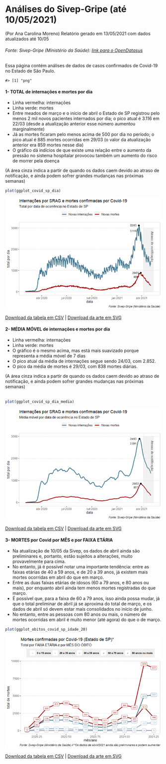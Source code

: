Análises do Sivep-Gripe (até 10/05/2021)
================
(Por Ana Carolina Moreno)
Relatório gerado em 13/05/2021 com dados atualizados até 10/05

<!-- README.md is generated from README.Rmd. Please edit that file -->

###### Fonte: Sivep-Gripe (Ministério da Saúde): [link para o OpenDatasus](opendatasus.saude.gov.br/)

<!-- badges: start -->
<!-- badges: end -->

Essa página contém análises de dados de casos confirmados de Covid-19 no
Estado de São Paulo.

    #> [1] "png"

#### 1- TOTAL de internações e mortes por dia

-   Linha vermelha: internações
-   Linha verde: mortes
-   Entre meados de março e o início de abril o Estado de SP registrou
    pelo menos 2 mil novos pacientes internados por dia; o pico atual é
    3.116 em 22/03 (desde a atualização anterior esse número aumentou
    marginalmente)
-   Já as mortes ficaram pelo menos acima de 500 por dia no período; o
    pico atual é 885 mortes ocorridas em 29/03 (o valor da atualização
    anterior era 859 mortes nesse dia)
-   O gráfico dá indícios de que existe uma relação entre o aumento da
    pressão no sistema hospitalar provocou também um aumento do risco de
    morrer pela doença

(A área cinza indica a partir de quando os dados caem devido ao atraso
de notificação, e ainda podem sofrer grandes mudanças nas próximas
semanas)

``` r
plot(ggplot_covid_sp_dia)
```

![](README_files/figure-gfm/ggplot_covid_sp_dia2-1.png)<!-- -->

[Download da tabela em
CSV](https://github.com/anacarolinamoreno/Analises_Sivep_2021-05-10/docs/covid_sp_dia_absoluto.csv)
\| [Download da arte em
SVG](https://github.com/anacarolinamoreno/Analises_Sivep_2021-05-10/docs/grafico_covid_sp_dia_totalabsoluto.svg)

#### 2- MÉDIA MÓVEL de internações e mortes por dia

-   Linha vermelha: internações
-   Linha verde: mortes
-   O gráfico é o mesmo acima, mas está mais suavizado porque representa
    a média móvel de 7 dias
-   O pico atual da média de internações segue sendo 24/03, com 2.852.
-   O pico da média de mortes é 29/03, com 838 mortes diárias.

(A área cinza indica a partir de quando os dados caem devido ao atraso
de notificação, e ainda podem sofrer grandes mudanças nas próximas
semanas)

``` r

plot(ggplot_covid_sp_dia_media)
```

![](README_files/figure-gfm/ggplot_covid_sp_dia_media2-1.png)<!-- -->

[Download da tabela em
CSV](https://github.com/anacarolinamoreno/Analises_Sivep_2021-05-10/docs/covid_sp_dia_media_movel.csv)
\| [Download da arte em
SVG](https://github.com/anacarolinamoreno/Analises_Sivep_2021-05-10/docs/grafico_covid_sp_dia_mediamovel.svg)

#### 3- MORTES por Covid por MÊS e por FAIXA ETÁRIA

-   Na atualização de 10/05 da Sivep, os dados de abril ainda são
    preliminares e, portanto, estão sujeitos a alterações, muito
    provavelmente para cima.
-   No entanto, já é possível notar uma importante tendência: entre as
    faixas etárias de 40 a 59 anos, e de 20 a 39 anos, já existem mais
    mortes ocorridas em abril do que em março.
-   Entre as duas faixas etárias de idosos (60 a 79 anos, e 80 anos ou
    mais), por enquanto abril ainda tem menos mortes registradas do que
    março.
-   É possível que, para a faixa de 60 a 79 anos, isso ainda possa
    mudar, já que o total preliminar de abril já se aproxima do total de
    março, e os dados de abril só devem estar mais consolidados no
    início de junho.
-   No entanto, entre as pessoas com 80 anos ou mais, o número de mortes
    ocorridas em abril é muito menor (até agora) do que o de março.

``` r
plot(ggplot_obitos_covid_sp_idade_20)
```

![](README_files/figure-gfm/ggplot_covid_sp_idade2-1.png)<!-- -->

[Download da tabela em
CSV](https://github.com/anacarolinamoreno/Analises_Sivep_2021-05-10/docs/obitos_covid_sp_mes_idade.csv)
\| [Download da arte em
SVG](https://github.com/anacarolinamoreno/Analises_Sivep_2021-05-10/docs/grafico_obitos_covid_sp_idade_20.svg)
